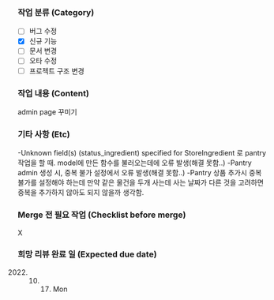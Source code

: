 ### 작업 분류 (Category)

- [ ] 버그 수정
- [x] 신규 기능
- [ ] 문서 변경
- [ ] 오타 수정
- [ ] 프로젝트 구조 변경

### 작업 내용 (Content)

<!--
- 리뷰어가 중점적으로 봐야 하는 부분을 바로 알 수 있도록 변경된 내용을 나열합니다.
- List up changes so that reviewer can quickly understand the important parts.
-->

admin page 꾸미기

### 기타 사항 (Etc)

<!--
- PR에 대한 추가 설명이나 작업하면서 고민이 되었던 부분 등
- Additional information about this PR or any troubles working on this PR.
-->

-Unknown field(s) (status_ingredient) specified for StoreIngredient 로 pantry 작업을 할 때. model에 만든 함수를 불러오는데에 오류 발생(해결 못함..)
-Pantry admin 생성 시, 중복 불가 설정에서 오류 발생(해결 못함..)
-Pantry 상품 추가시 중복 불가를 설정해야 하는데 만약 같은 물건을 두개 사는데 사는 날짜가 다른 것을 고려하면 중복을 추가하지 않아도 되지 않을까 생각함.

### Merge 전 필요 작업 (Checklist before merge)

<!--
- [ ] 예) XX 테이블 추가, 앱 배포 등
- [ ] eg) Create XX table, Deploy app etc
-->

X

### 희망 리뷰 완료 일 (Expected due date)

2022. 10. 17. Mon
